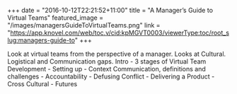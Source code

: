 +++
date = "2016-10-12T22:21:52+11:00"
title = "A Manager’s Guide to Virtual Teams"
featured_image = "/images/managersGuideToVirtualTeams.png"
link = "https://app.knovel.com/web/toc.v/cid:kpMGVT0003/viewerType:toc/root_slug:managers-guide-to"
+++

Look at virtual teams from the perspective of a manager. Looks at Cultural. Logistical and Communication gaps. Intro - 3 stages of Virtual Team Development - Setting up - Context Communication, definitions and challenges - Accountability - Defusing Conflict - Delivering a Product - Cross Cultural - Futures
